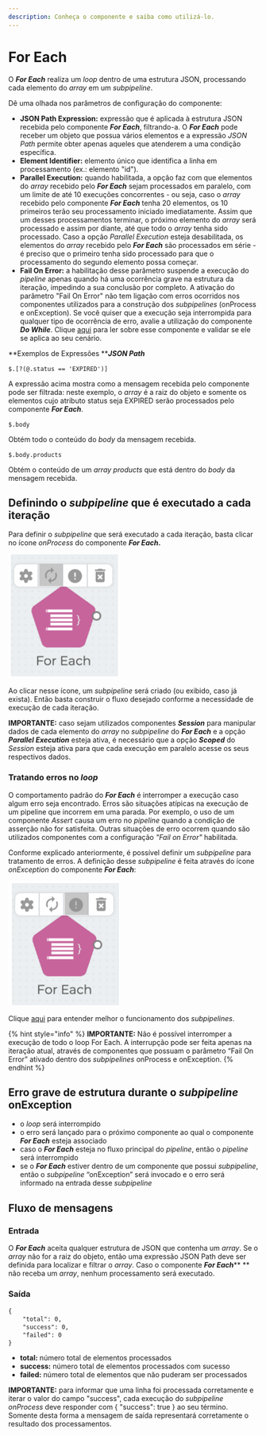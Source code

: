 ```yaml
---
description: Conheça o componente e saiba como utilizá-lo.
---
```


# For Each

O _**For Each**_ realiza um _loop_ dentro de uma estrutura JSON, processando cada elemento do _array_ em um _subpipeline_.

Dê uma olhada nos parâmetros de configuração do componente:

* **JSON Path Expression:** expressão que é aplicada à estrutura JSON recebida pelo componente _**For Each**_, filtrando-a. O _**For Each**_ pode receber um objeto que possua vários elementos e a expressão _JSON Path_ permite obter apenas aqueles que atenderem a uma condição específica.
* **Element Identifier:** elemento único que identifica a linha em processamento (ex.: elemento "id").
* **Parallel Execution:** quando habilitada, a opção faz com que elementos do _array_ recebido pelo _**For Each**_ sejam processados em paralelo, com um limite de até 10 execuções concorrentes - ou seja, caso o _array_ recebido pelo componente _**For Each**_ tenha 20 elementos, os 10 primeiros terão seu processamento iniciado imediatamente. Assim que um desses processamentos terminar, o próximo elemento do _array_ será processado e assim por diante, até que todo o _array_ tenha sido processado. Caso a opção _Parallel Execution_ esteja desabilitada, os elementos do _array_ recebido pelo _**For Each**_ são processados em série - é preciso que o primeiro tenha sido processado para que o processamento do segundo elemento possa começar.
* **Fail On Error:** a habilitação desse parâmetro suspende a execução do _pipeline_ apenas quando há uma ocorrência grave na estrutura da iteração, impedindo a sua conclusão por completo. A ativação do parâmetro "Fail On Error" não tem ligação com erros ocorridos nos componentes utilizados para a construção dos _subpipelines_ (onProcess e onException). Se você quiser que a execução seja interrompida para qualquer tipo de ocorrência de erro, avalie a utilização do componente _**Do While**_. Clique [aqui](../do-while.md) para ler sobre esse componente e validar se ele se aplica ao seu cenário.

**Exemplos de Expressões **_**JSON Path**_

```
$.[?(@.status == 'EXPIRED')]
```

A expressão acima mostra como a mensagem recebida pelo componente pode ser filtrada: neste exemplo, o _array_ é a raiz do objeto e somente os elementos cujo atributo status seja EXPIRED serão processados pelo componente _**For Each**_.

```
$.body
```

Obtém todo o conteúdo do _body_ da mensagem recebida.

```
$.body.products
```

Obtém o conteúdo de um _array_ _products_ que está dentro do _body_ da mensagem recebida.

## Definindo o _subpipeline_ que é executado a cada iteração <a href="#definindo-o-subpipeline-que--executado-a-cada-iterao" id="definindo-o-subpipeline-que--executado-a-cada-iterao"></a>

Para definir o _subpipeline_ que será executado a cada iteração, basta clicar no ícone _onProcess_ do componente _**For Each**_**.**

![](<../../../.gitbook/assets/for each.png>)

Ao clicar nesse ícone, um _subpipeline_ será criado (ou exibido, caso já exista). Então basta construir o fluxo desejado conforme a necessidade de execução de cada iteração.

**IMPORTANTE:** caso sejam utilizados componentes _**Session**_ para manipular dados de cada elemento do _array_ no _subpipeline_ do _**For Each**_ e a opção _**Parallel Execution**_ esteja ativa, é necessário que a opção _**Scoped**_ do _Session_ esteja ativa para que cada execução em paralelo acesse os seus respectivos dados.

### Tratando erros no _loop_ <a href="#tratando-erros-no-loop" id="tratando-erros-no-loop"></a>

O comportamento padrão do _**For Each**_ é interromper a execução caso algum erro seja encontrado. Erros são situações atípicas na execução de um pipeline que incorrem em uma parada. Por exemplo, o uso de um componente _Assert_ causa um erro no _pipeline_ quando a condição de asserção não for satisfeita. Outras situações de erro ocorrem quando são utilizados componentes com a configuração _"Fail on Error"_ habilitada.

Conforme explicado anteriormente, é possível definir um _subpipeline_ para tratamento de erros. A definição desse _subpipeline_ é feita através do ícone _onException_ do componente _**For Each**_:

![](<../../../.gitbook/assets/for each1.png>)

Clique [aqui](https://intercom.help/godigibee/pt-BR/articles/4484877-subpipelines) para entender melhor o funcionamento dos _subpipelines_.

{% hint style="info" %}
**IMPORTANTE:** Não é possível interromper a execução de todo o loop For Each. A interrupção pode ser feita apenas na iteração atual, através de componentes que possuam o parâmetro “Fail On Error” ativado dentro dos _subpipelines_ onProcess e onException.
{% endhint %}

## Erro grave de estrutura durante o _subpipeline_ onException <a href="#erro-durante-o-subpipeline-onexception" id="erro-durante-o-subpipeline-onexception"></a>

* o _loop_ será interrompido
* o erro será lançado para o próximo componente ao qual o componente _**For Each**_ esteja associado
* caso o _**For Each**_ esteja no fluxo principal do _pipeline_, então o _pipeline_ será interrompido
* se o _**For Each**_ estiver dentro de um componente que possui _subpipeline_, então o _subpipeline_ “onException” será invocado e o erro será informado na entrada desse _subpipeline_

## Fluxo de mensagens <a href="#fluxo-de-mensagens" id="fluxo-de-mensagens"></a>

### Entrada <a href="#entrada" id="entrada"></a>

O _**For Each**_ aceita qualquer estrutura de JSON que contenha um _array_. Se o _array_ não for a raiz do objeto, então uma expressão JSON Path deve ser definida para localizar e filtrar o _array_. Caso o componente _**For Each**_** ** não receba um _array_, nenhum processamento será executado.

### Saída <a href="#sada" id="sada"></a>

```
{
    "total": 0,
    "success": 0,
    "failed": 0
}
```

* **total:** número total de elementos processados
* **success:** número total de elementos processados com sucesso
* **failed:** número total de elementos que não puderam ser processados

**IMPORTANTE:** para informar que uma linha foi processada corretamente e iterar o valor do campo "success", cada execução do _subpipeline_ _onProcess_ deve responder com { "success": true } ao seu término. Somente desta forma a mensagem de saída representará corretamente o resultado dos processamentos.&#x20;
